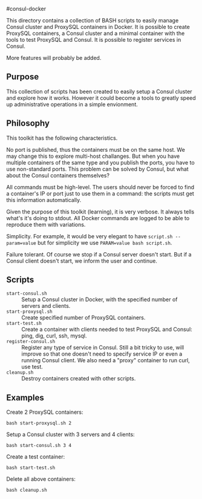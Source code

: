 #consul-docker

This directory contains a collection of BASH scripts to easily manage Consul cluster and ProxySQL containers in Docker.
It is possible to create ProxySQL containers, a Consul cluster and a minimal container with the tools to test ProxySQL
and Consul. It is possible to register services in Consul.

More features will probably be added.

## Purpose

This collection of scripts has been created to easily setup a Consul cluster and explore how it works. However
it could become a tools to greatly speed up administrative operations in a simple envionment.

## Philosophy

This toolkit has the following characteristics.

No port is published, thus the containers must be on the same host. We may change this to explore multi-host challanges.
But when you have multiple containers of the same type and you publish the ports, you have to use non-standard ports.
This problem can be solved by Consul, but what about the Consul containers themselves?

All commands must be high-level. The users should never be forced to find a container's IP or port just to use them
in a command: the scripts must get this information automatically.

Given the purpose of this toolkit (learning), it is very verbose. It always tells what's it's doing to stdout. All Docker
commands are logged to be able to reproduce them with variations.

Simplicity. For example, it would be very elegant to have ```script.sh --param=value``` but for simplicity
we use ```PARAM=value bash script.sh```.

Failure tolerant. Of course we stop if a Consul server doesn't start. But if a Consul client doesn't start, we inform
the user and continue.

## Scripts

<dl>
  <dt><code>start-consul.sh</code></dt>
  <dd>Setup a Consul cluster in Docker, with the specified number of servers and clients.</dd>
  
  <dt><code>start-proxysql.sh</code></dt>
  <dd>Create specified number of ProxySQL containers.</dd>
  
  <dt><code>start-test.sh</code></dt>
  <dd>Create a container with clients needed to test ProxySQL and Consul: ping, dig, curl, ssh, mysql.</dd>
  
  <dt><code>register-consul.sh</code></dt>
  <dd>Register any type of service in Consul. Still a bit tricky to use, will improve so that one doesn't need
  to specify service IP or even a running Consul client. We also need a "proxy" container to run curl, use
  test.</dd>
  
  <dt><code>cleanup.sh</code></dt>
  <dd>Destroy containers created with other scripts.</dd>
</dl>

## Examples

Create 2 ProxySQL containers:
```
bash start-proxysql.sh 2
```

Setup a Consul cluster with 3 servers and 4 clients:
```
bash start-consul.sh 3 4
```

Create a test container:
```
bash start-test.sh
```

Delete all above containers:
```
bash cleanup.sh
```

